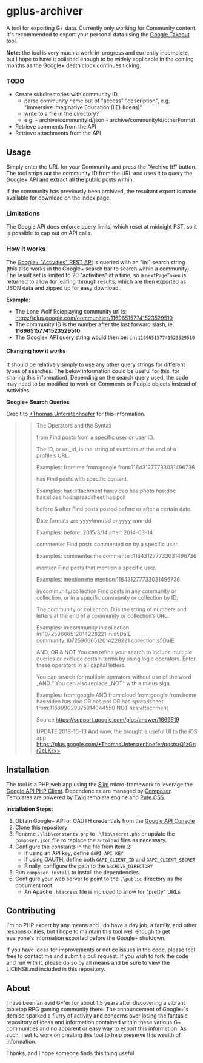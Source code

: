 # gplus-archiver

A tool for exporting G+ data. Currently only working for Community content. 
It's recommended to export your personal data using the 
[Google Takeout](https://takeout.google.com/settings/takeout)
tool.

**Note:** the tool is very much a work-in-progress and currently incomplete, but 
I hope to have it polished enough to be widely applicable in the coming months 
as the Google+ death clock continues ticking.

### TODO

- Create subdirectories with community ID
  - parse community name out of "access" "description", e.g. "Immersive Imaginative Education (IIE) (Ideas)"
  - write to a file in the directory?
  - e.g. - archive/communityId/json
         - archive/communityId/otherFormat
- Retrieve comments from the API
- Retrieve attachments from the API

## Usage

Simply enter the URL for your Community and press the "Archive It!" button. 
The tool strips out the community ID from the URL and uses it to query the 
Google+ API and extract all the public posts within.

If the community has previously been archived, the resultant export is made 
available for download on the index page. 

### Limitations

The Google API does enforce query limits, which reset at midnight PST, so it is 
possible to cap out on API calls.

### How it works

The [Google+ "Activities" REST API](https://developers.google.com/+/web/api/rest/latest/activities/search) 
is queried  with an "in:" search string (this also works in the Google+ search bar 
to search within a community). The result set is limited to 20 "activities" at a time, 
so a `nextPageToken` is returned to allow for leafing through results, which are then 
exported as JSON data and zipped up for easy download.

**Example:**

- The Lone Wolf Roleplaying community url is: https://plus.google.com/communities/116965157741523529510
- The community ID is the number after the last forward slash, ie. **116965157741523529510**
- The Google+ API query string would then be: `in:116965157741523529510`

#### Changing how it works

It should be relatively simply to use any other query strings for different types of searches.
The below information could be useful for this.
for sharing this information). Depending on the search query used, the code may need to be modified to work on Comments or People 
objects instead of Activities.

**Google+ Search Queries**

Credit to [+Thomas Unterstenhoefer](https://plus.google.com/+ThomasUnterstenhoefer/posts/Trva48zGGrh) for this information. 

>> The Operators and the Syntax
>> 
>> from
>> Find posts from a specific user or user ID.
>> 
>> The ID, or url_id, is the string of numbers at the end of a profile’s URL.
>> 
>> Examples:
>> from:me
>> from:google
>> from:116431277733031496736
>> 
>> has
>> Find posts with specific content.
>> 
>> Examples:
>> has:attachment
>> has:video
>> has:photo
>> has:doc
>> has:slides
>> has:spreadsheet
>> has:poll
>> 
>> before & after
>> Find posts posted before or after a certain date.
>> 
>> Date formats are yyyy/mm/dd or yyyy-mm-dd
>> 
>> Examples:
>> before: 2015/3/14
>> after: 2014-03-14
>> 
>> commenter
>> Find posts commented on by a specific user.
>> 
>> Examples:
>> commenter:me
>> commenter:116431277733031496736
>> 
>> mention
>> Find posts that mention a specific user.
>> 
>> Examples:
>> mention:me
>> mention:116431277733031496736
>> 
>> in/community/collection
>> Find posts in any community or collection, or in a specific community or collection by ID.
>> 
>> The community or collection ID is the string of numbers and letters at the end of a community or collection’s URL.
>> 
>> Examples:
>> in:community
>> in:collection
>> in:107259666512014228221
>> in:s5DaIE
>> community:107259666512014228221
>> collection:s5DaIE
>> 
>> AND, OR & NOT
>> You can refine your search to include multiple queries or exclude certain terms by using logic operators. Enter these operators in all capital letters.
>> 
>> You can search for multiple operators without use of the word „AND.“ You can also replace „NOT“ with a minus sign.
>> 
>> Examples:
>> from:google AND from:cloud
>> from:google from:home has:video
>> has:doc OR has:ppt OR has:spreadsheet
>> from:116899029375914044550 NOT has:attachment
>> 
>> Source
>> https://support.google.com/plus/answer/1669519
>> 
>> UPDATE 2018-10-13
>> And wow, the brought a useful UI to the iOS app
>> https://plus.google.com/+ThomasUnterstenhoefer/posts/Q1zGnr2cLKr>> 



## Installation

The tool is a PHP web app using the [Slim](https://www.slimframework.com/) micro-framework to 
leverage the [Google API PHP Client](https://github.com/googleapis/google-api-php-client).
Dependencies are managed by [Composer](https://getcomposer.org/). Templates are powered by 
[Twig](https://twig.symfony.com/) template engine and [Pure CSS](https://purecss.io/).

**Installation Steps:**
1. Obtain Google+ API or OAUTH credentials from the [Google API Console](https://console.cloud.google.com/apis/)
2. Clone this repository
2. Rename `.\lib\constants.php` to `.\lib\secret.php` or update the `composer.json` file 
   to replace the `autoload` files as necessary.
3. Configure the constants in the file from item 2:
    - If using an API key, define `GAPI_API_KEY`
    - If using OAUTH, define both `GAPI_CLIENT_ID` and `GAPI_CLIENT_SECRET`
    - Finally, configure the path to the `ARCHIVE_DIRECTORY`
4. Run `composer install` to install the dependencies.
5. Configure your web server to point to the `.\public` directory as the 
    document root.
    - An Apache `.htaccess` file is included to allow for "pretty" URLs

## Contributing

I'm no PHP expert by any means and I do have a day job, a family, and other responsibilities, 
but I hope to maintain this tool well enough to get everyone's information exported before 
the Google+ shutdown.

If you have ideas for improvements or notice issues in the code, please feel free to contact 
me and submit a pull request. If you wish to fork the code and run with it, please do so by 
all means and be sure to view the LICENSE.md included in this repository.

## About

I have been an avid G+'er for about 1.5 years after discovering a vibrant tabletop RPG 
gaming community there. The announcement of Google+'s demise sparked a flurry of activity 
and concerns over losing the fantasic repository of ideas and information  contained within 
these various G+ communities and no apparent or easy way to export this information. As 
such, I set to work on creating this tool to help preserve this wealth of information. 

Thanks, and I hope someone finds this thing useful.